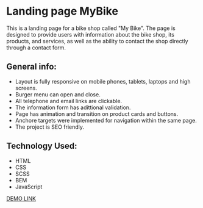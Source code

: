 # Landing page MyBike

This is a landing page for a bike shop called "My Bike". The page is designed to provide users with information about the bike shop, its products, and services, as well as the ability to contact the shop directly through a contact form.

## General info:
* Layout is fully responsive on mobile phones, tablets, laptops and high screens.
* Burger menu can open and close.
* All telephone and email links are clickable.
* The information form has adittional validation.
* Page has animation and transition on product cards and buttons.
* Anchore targets were implemented for navigation within the same page.
* The project is SEO friendly.

## Technology Used:
* HTML
* CSS
* SCSS
* BEM
* JavaScript

[DEMO LINK](https://oleksandrnikora.github.io/MyBike-landing/)
